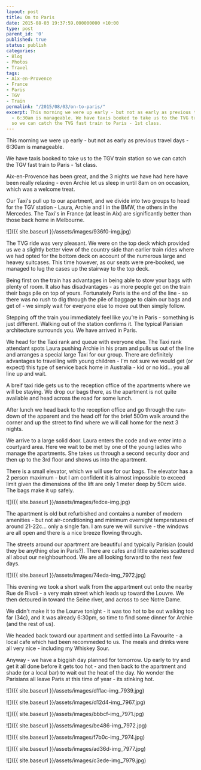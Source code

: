```yaml
---
layout: post
title: On to Paris
date: 2015-08-03 19:37:59.000000000 +10:00
type: post
parent_id: '0'
published: true
status: publish
categories:
- Blog
- Photos
- Travel
tags:
- Aix-en-Provence
- France
- Paris
- TGV
- Train
permalink: "/2015/08/03/on-to-paris/"
excerpt: This morning we were up early - but not as early as previous travel days
  - 6:30am is manageable. We have taxis booked to take us to the TVG train station
  so we can catch the TVG fast train to Paris - 1st class.
---
```

This morning we were up early - but not as early as previous travel days - 6:30am is manageable.

We have taxis booked to take us to the TGV train station so we can catch the TGV fast train to Paris - 1st class.

Aix-en-Provence has been great, and the 3 nights we have had here have been really relaxing - even Archie let us sleep in until 8am on on occasion, which was a welcome treat.

Our Taxi's pull up to our apartment, and we divide into two groups to head for the TGV station - Laura, Archie and I in the BMW, the others in the Mercedes. The Taxi's in France (at least in Aix) are significantly better than those back home in Melbourne.

![]({{ site.baseurl }}/assets/images/936f0-img.jpg)

The TVG ride was very pleasant. We were on the top deck which provided us we a slightly better view of the country side than earlier train rides where we had opted for the bottom deck on account of the numerous large and heavey suitcases. This time however, as our seats were pre-booked, we managed to lug the cases up the stairway to the top deck.

Being first on the train has advantages in being able to stow your bags with plenty of room. It also has disadvantages - as more people get on the train their bags pile on top of yours. Fortunately Paris is the end of the line - so there was no rush to dig through the pile of baggage to claim our bags and get of - we simply wait for everyone else to move out then simply follow.

Stepping off the train you immediately feel like you’re in Paris - something is just different. Walking out of the station confirms it. The typical Parisian architecture surrounds you. We have arrived in Paris.

We head for the Taxi rank and queue with everyone else. The Taxi rank attendant spots Laura pushing Archie in his pram and pulls us out of the line and arranges a special large Taxi for our group. There are definitely advantages to travelling with young children - I'm not sure we would get (or expect) this type of service back home in Australia - kid or no kid... you all line up and wait.

A breif taxi ride gets us to the reception office of the apartments where we will be staying. We drop our bags there, as the apartment is not quite available and head across the road for some lunch.

After lunch we head back to the reception office and go through the run-down of the apparent and the head off for the brief 500m walk around the corner and up the street to find where we will call home for the next 3 nights.

We arrive to a large solid door. Laura enters the code and we enter into a courtyard area. Here we wait to be met by one of the young ladies who manage the apartments. She takes us through a second security door and then up to the 3rd floor and shows us into the apartment.

There is a small elevator, which we will use for our bags. The elevator has a 2 person maximum - but I am confident it is almost impossible to exceed limit given the dimensions of the lift are only 1 meter deep by 50cm wide. The bags make it up safely.

![]({{ site.baseurl }}/assets/images/fedce-img.jpg)

The apartment is old but refurbished and contains a number of modern amenities - but not air-conditioning and minimum overnight temperatures of around 21-22c... only a single fan. I am sure we will survive - the windows are all open and there is a nice breeze flowing through.

The streets around our apartment are beautiful and typically Parisian (could they be anything else in Paris?). There are cafes and little eateries scattered all about our neighbourhood. We are all looking forward to the next few days.

![]({{ site.baseurl }}/assets/images/74eda-img_7972.jpg)

This evening we took a short walk from the appartment out onto the nearby Rue de Rivoli - a very main street which leads up toward the Louvre. We then detoured in toward the Seine river, and across to see Notre Dame.

We didn't make it to the Lourve tonight - it was too hot to be out walking too far (34c), and it was already 6:30pm, so time to find some dinner for Archie (and the rest of us).

We headed back toward our apartment and settled into La Favourite - a local cafe which had been recommeded to us. The meals and drinks were all very nice - including my Whiskey Sour.

Anyway - we have a biggish day planned for tomorrow. Up early to try and get it all done before it gets too hot - and then back to the apartment and shade (or a local bar) to wait out the heat of the day. No wonder the Parisians all leave Paris at this time of year - its stinking hot.

![]({{ site.baseurl }}/assets/images/d11ac-img_7939.jpg)

![]({{ site.baseurl }}/assets/images/d12d4-img_7967.jpg)

![]({{ site.baseurl }}/assets/images/bbbcf-img_7971.jpg)

![]({{ site.baseurl }}/assets/images/be486-img_7972.jpg)

![]({{ site.baseurl }}/assets/images/f7b0c-img_7974.jpg)

![]({{ site.baseurl }}/assets/images/ad36d-img_7977.jpg)

![]({{ site.baseurl }}/assets/images/c3ede-img_7979.jpg)

